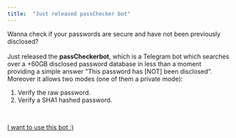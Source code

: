 ```yaml
---
title:  "Just released passChecker bot"
---
```


Wanna check if your passwords are secure and have not been previously disclosed? <br><br> Just released the **passCheckerbot**, which is a Telegram bot which searches over a +60GB disclosed password database in less than a moment providing a simple answer "This password has [NOT] been disclosed". Moreover it allows two modes (one of them a private mode):
1. Verify the raw password.
1. Verify a SHA1 hashed password.
<br>

[I want to use this bot :)](https://github.com/Roger204/passCheckerTelegramBot)